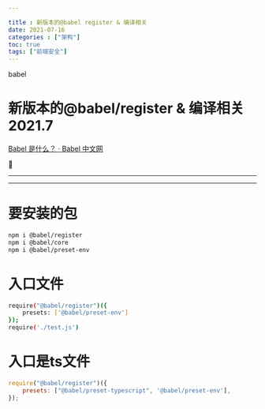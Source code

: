 ```yaml
---

title : 新版本的@babel register & 编译相关
date: 2021-07-16
categories : ["架构"]
toc: true
tags: ["前端安全"]
---
```


babel

 <!--more-->

# 新版本的@babel/register & 编译相关 2021.7

[Babel 是什么？ · Babel 中文网](https://www.babeljs.cn/docs/)

📖

---

---

# 要安装的包

```bash
npm i @babel/register
npm i @babel/core
npm i @babel/preset-env
```

# 入口文件

```bash
require("@babel/register")({
	presets: ['@babel/preset-env']
});
require('./test.js')
```

# 入口是ts文件

```jsx
require("@babel/register")({
	presets: ["@babel/preset-typescript", '@babel/preset-env'],
});
```
